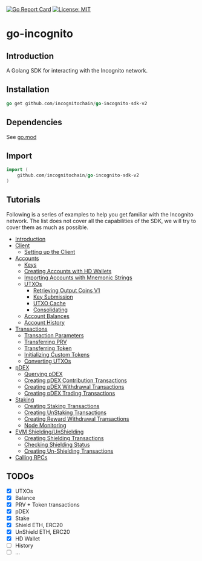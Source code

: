 [![Go Report Card](https://goreportcard.com/badge/github.com/incognitochain/go-incognito-sdk-v2)](https://goreportcard.com/report/github.com/incognitochain/go-incognito-sdk-v2) [![License: MIT](https://img.shields.io/badge/License-MIT-yellow.svg)](https://github.com/incognitochain/go-incognito-sdk-v2/blob/master/LICENSE)
# go-incognito
## Introduction
A Golang SDK for interacting with the Incognito network.

## Installation
```go
go get github.com/incognitochain/go-incognito-sdk-v2
```

## Dependencies
See [go.mod](./go.mod)

## Import
```go
import (
    github.com/incognitochain/go-incognito-sdk-v2
)
```

## Tutorials
Following is a series of examples to help you get familiar with the Incognito network. The list does not cover all the capabilities of the SDK, we will try to cover them as much as possible. 

* [Introduction](tutorials/docs/intro/intro.md)
* [Client](tutorials/docs/client)
    * [Setting up the Client](tutorials/docs/client/client.md)
* [Accounts](tutorials/docs/accounts)
    * [Keys](tutorials/docs/accounts/keys.md)
    * [Creating Accounts with HD Wallets](tutorials/docs/accounts/hdwallet_create.md)
    * [Importing Accounts with Mnemonic Strings](tutorials/docs/accounts/hdwallet_import.md)
    * [UTXOs](tutorials/docs/accounts/utxo.md)
      * [Retrieving Output Coins V1](tutorials/docs/accounts/utxo_retrieve.md)
      * [Key Submission](tutorials/docs/accounts/submit_key.md)
      * [UTXO Cache](tutorials/docs/accounts/utxo_cache.md)
      * [Consolidating](tutorials/docs/accounts/consolidate.md)
    * [Account Balances](tutorials/docs/accounts/balances.md)
    * [Account History](tutorials/docs/accounts/tx_history.md)
* [Transactions](tutorials/docs/transactions)
    * [Transaction Parameters](tutorials/docs/transactions/params.md)
    * [Transferring PRV](tutorials/docs/transactions/raw_tx.md)
    * [Transferring Token](tutorials/docs/transactions/raw_tx_token.md)
    * [Initializing Custom Tokens](tutorials/docs/transactions/init_token.md)
    * [Converting UTXOs](tutorials/docs/transactions/convert.md)
* [pDEX](tutorials/docs/pdex)
    * [Querying pDEX](tutorials/docs/pdex/query.md)
    * [Creating pDEX Contribution Transactions](tutorials/docs/pdex/contribute.md)
    * [Creating pDEX Withdrawal Transactions](tutorials/docs/pdex/withdrawal.md)
    * [Creating pDEX Trading Transactions](tutorials/docs/pdex/trade.md)
* [Staking](tutorials/docs/staking)
    * [Creating Staking Transactions](tutorials/docs/staking/stake.md)
    * [Creating UnStaking Transactions](tutorials/docs/staking/unstake.md)
    * [Creating Reward Withdrawal Transactions](tutorials/docs/staking/withdraw_reward.md)
    * [Node Monitoring](tutorials/docs/staking/node.md)
* [EVM Shielding/UnShielding](tutorials/docs/bridge/bridge.md)
    * [Creating Shielding Transactions](tutorials/docs/bridge/shield.md)
    * [Checking Shielding Status](tutorials/docs/bridge/shield_status.md)
    * [Creating Un-Shielding Transactions](tutorials/docs/bridge/unshield.md)
* [Calling RPCs](tutorials/docs/rpc/rpc.md)
  
## TODOs

- [X] UTXOs
- [X] Balance
- [X] PRV + Token transactions
- [X] pDEX
- [X] Stake
- [X] Shield ETH, ERC20
- [X] UnShield ETH, ERC20
- [X] HD Wallet
- [ ] History
- [ ] ...
